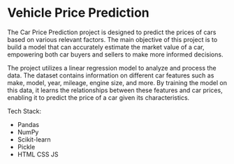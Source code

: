 # Vehicle Price Prediction
The Car Price Prediction project is designed to predict the prices of cars based on various relevant factors. The main objective of this project is to build a model that can accurately estimate the market value of a car, empowering both car buyers and sellers to make more informed decisions.

The project utilizes a linear regression model to analyze and process the data. The dataset contains information on different car features such as make, model, year, mileage, engine size, and more. By training the model on this data, it learns the relationships between these features and car prices, enabling it to predict the price of a car given its characteristics.

Tech Stack:
* Pandas
* NumPy
* Scikit-learn
* Pickle
* HTML CSS JS
